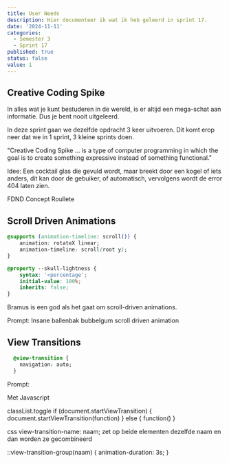 ```yaml
---
title: User Needs
description: Hier documenteer ik wat ik heb geleerd in sprint 17.
date: '2024-11-11'
categories:
  - Semester 3
  - Sprint 17
published: true
status: false
value: 1
---
```


## Creative Coding Spike
In alles wat je kunt bestuderen in de wereld, is er altijd een mega-schat aan informatie. Dus je bent nooit uitgeleerd.

In deze sprint gaan we dezelfde opdracht 3 keer uitvoeren. Dit komt erop neer dat we in 1 sprint, 3 kleine sprints doen.

"Creative Coding Spike ... is a type of computer programming in which the goal is to create something expressive instead of something functional."

Idee: Een cocktail glas die gevuld wordt, maar breekt door een kogel of iets anders, dit kan door de gebuiker, of automatisch, vervolgens wordt de error 404 laten zien.

FDND Concept Roullete

## Scroll Driven Animations
````css
@supports (animation-timeline: scroll()) {
    animation: rotateX linear;
    animation-timeline: scroll(root y);
}
````

````css
@property --skull-lightness {
    syntax: '<percentage';
    initial-value: 100%;
    inherits: false;
}
````

Bramus is een god als het gaat om scroll-driven animations. 

Prompt:
Insane ballenbak bubbelgum scroll driven animation


## View Transitions

````css
  @view-transition {
    navigation: auto;
  }
````

Prompt:


Met Javascript

classList.toggle
if (document.startViewTransition) {
  	document.startViewTransition(function)
} else {
  function()
}

css
view-transition-name: naam;
zet op beide elementen dezelfde naam en dan worden ze gecombineerd

::view-transition-group(naam) {
  animation-duration: 3s;
}

